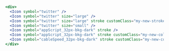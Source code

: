 
<style>
.my-new-stroke {
  stroke-width:18px;
}

.my-new-color {
  stroke:#2fb98b;
  margin:10px;
}

</style>
```jsx


<div>
  <Icon symbol="twitter" />
  <Icon symbol="twitter" size="large" />
  <Icon symbol="twitter" size="large" stroke customClass="my-new-stroke" />
  <Icon symbol="twitter" size="small" />
  <Icon symbol="appScript_32px-bkg-dark" stroke />
  <Icon symbol="appScript_32px-bkg-dark" stroke customClass="my-new-color"/>
  <Icon symbol="cableSpeed_32px-bkg-dark" stroke customClass="my-new-color"/>
</div>
```
